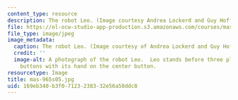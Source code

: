 ```yaml
---
content_type: resource
description: The robot Leo. (Image courtesy Andrea Lockerd and Guy Hoffman.)
file: https://ol-ocw-studio-app-production.s3.amazonaws.com/courses/mas-965-relational-machines-spring-2005/169eb340b3f07123238332e56a58ddc8_mas-965s05.jpg
file_type: image/jpeg
image_metadata:
  caption: The robot Leo. (Image courtesy of Andrea Lockerd and Guy Hoffman.)
  credit: ''
  image-alt: A photograph of the robot Leo.  Leo stands before three plunger style
    buttons with its hand on the center button.
resourcetype: Image
title: mas-965s05.jpg
uid: 169eb340-b3f0-7123-2383-32e56a58ddc8
---
```

